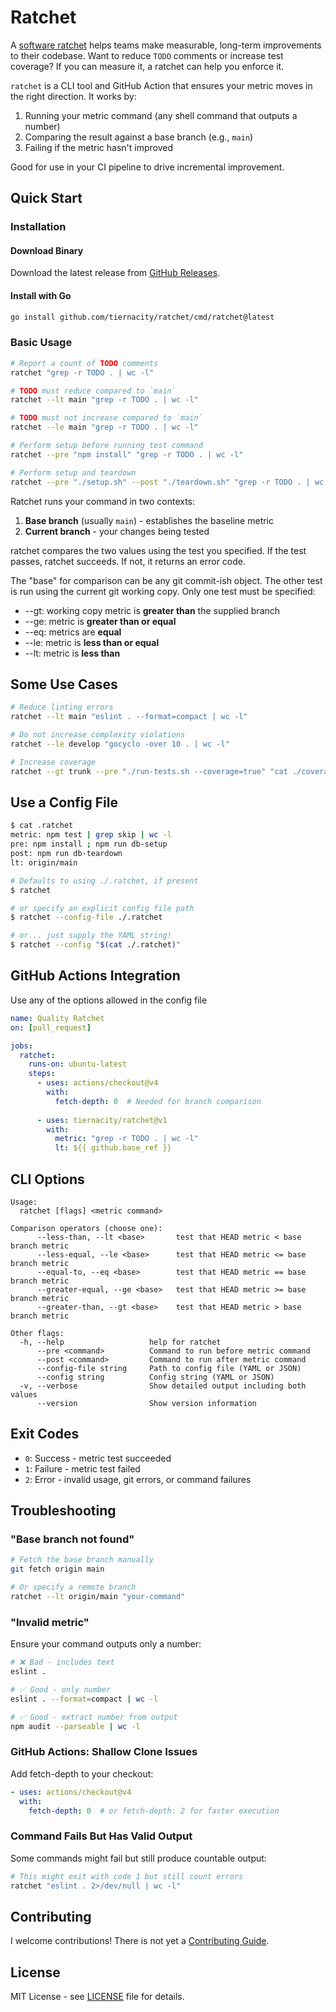 # Ratchet

A [software ratchet](https://qntm.org/ratchet) helps teams make measurable,
long-term improvements to their codebase. Want to reduce `TODO` comments or
increase test coverage? If you can measure it, a ratchet can help you enforce
it.

`ratchet` is a CLI tool and GitHub Action that ensures your metric moves in the right direction. It works by:
1. Running your metric command (any shell command that outputs a number)
2. Comparing the result against a base branch (e.g., `main`)
3. Failing if the metric hasn't improved

Good for use in your CI pipeline to drive incremental improvement.

## Quick Start

### Installation

#### Download Binary
Download the latest release from [GitHub Releases](https://github.com/tiernacity/ratchet/releases).

#### Install with Go
```bash
go install github.com/tiernacity/ratchet/cmd/ratchet@latest
```

### Basic Usage

```bash
# Report a count of TODO comments 
ratchet "grep -r TODO . | wc -l"

# TODO must reduce compared to `main`
ratchet --lt main "grep -r TODO . | wc -l"

# TODO must not increase compared to `main`
ratchet --le main "grep -r TODO . | wc -l"

# Perform setup before running test command
ratchet --pre "npm install" "grep -r TODO . | wc -l"

# Perform setup and teardown
ratchet --pre "./setup.sh" --post "./teardown.sh" "grep -r TODO . | wc -l"
```

Ratchet runs your command in two contexts:
1. **Base branch** (usually `main`) - establishes the baseline metric
2. **Current branch** - your changes being tested

ratchet compares the two values using the test you specified. If the test
passes, ratchet succeeds. If not, it returns an error code.

The "base" for comparison can be any git commit-ish object. The other test
is run using the current git working copy. Only one test must be specified:
- --gt: working copy metric is **greater than** the supplied branch
- --ge: metric is **greater than or equal**
- --eq: metrics are **equal**
- --le: metric is **less than or equal**
- --lt: metric is **less than**

## Some Use Cases

```bash
# Reduce linting errors
ratchet --lt main "eslint . --format=compact | wc -l"

# Do not increase complexity violations
ratchet --le develop "gocyclo -over 10 . | wc -l"

# Increase coverage 
ratchet --gt trunk --pre "./run-tests.sh --coverage=true" "cat ./coverage.txt"
```

## Use a Config File
```bash
$ cat .ratchet
metric: npm test | grep skip | wc -l
pre: npm install ; npm run db-setup
post: npm run db-teardown
lt: origin/main

# Defaults to using ./.ratchet, if present
$ ratchet

# or specify an explicit config file path
$ ratchet --config-file ./.ratchet

# or... just supply the YAML string!
$ ratchet --config "$(cat ./.ratchet)"
```

## GitHub Actions Integration

Use any of the options allowed in the config file
```yaml
name: Quality Ratchet
on: [pull_request]

jobs:
  ratchet:
    runs-on: ubuntu-latest
    steps:
      - uses: actions/checkout@v4
        with:
          fetch-depth: 0  # Needed for branch comparison
          
      - uses: tiernacity/ratchet@v1
        with:
          metric: "grep -r TODO . | wc -l"
          lt: ${{ github.base_ref }}
```

## CLI Options

```
Usage:
  ratchet [flags] <metric command>

Comparison operators (choose one):
      --less-than, --lt <base>       test that HEAD metric < base branch metric
      --less-equal, --le <base>      test that HEAD metric <= base branch metric
      --equal-to, --eq <base>        test that HEAD metric == base branch metric
      --greater-equal, --ge <base>   test that HEAD metric >= base branch metric
      --greater-than, --gt <base>    test that HEAD metric > base branch metric

Other flags:
  -h, --help                   help for ratchet
      --pre <command>          Command to run before metric command
      --post <command>         Command to run after metric command
      --config-file string     Path to config file (YAML or JSON)
      --config string          Config string (YAML or JSON)
  -v, --verbose                Show detailed output including both values
      --version                Show version information
```

## Exit Codes

- `0`: Success - metric test succeeded
- `1`: Failure - metric test failed
- `2`: Error - invalid usage, git errors, or command failures

## Troubleshooting

### "Base branch not found"
```bash
# Fetch the base branch manually
git fetch origin main

# Or specify a remote branch
ratchet --lt origin/main "your-command"
```

### "Invalid metric"
Ensure your command outputs only a number:
```bash
# ❌ Bad - includes text
eslint . 

# ✅ Good - only number
eslint . --format=compact | wc -l

# ✅ Good - extract number from output
npm audit --parseable | wc -l
```

### GitHub Actions: Shallow Clone Issues
Add fetch-depth to your checkout:
```yaml
- uses: actions/checkout@v4
  with:
    fetch-depth: 0  # or fetch-depth: 2 for faster execution
```

### Command Fails But Has Valid Output
Some commands might fail but still produce countable output:
```bash
# This might exit with code 1 but still count errors
ratchet "eslint . 2>/dev/null | wc -l"
```

## Contributing

I welcome contributions! There is not yet a [Contributing Guide](CONTRIBUTING.md).

## License

MIT License - see [LICENSE](LICENSE.md) file for details.

